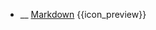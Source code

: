 * __ [Markdown]({{baseUrl}}/documentation/tools/markdown) <trigger for="pop:documentation-markdown-preview">{{icon_preview}}</trigger>

<popover id="pop:documentation-markdown-preview" title="{{icon_preview}} Markdown" placement="right">
  <div slot="content">
    <include src=".\preview.md" />
  </div>
</popover>
